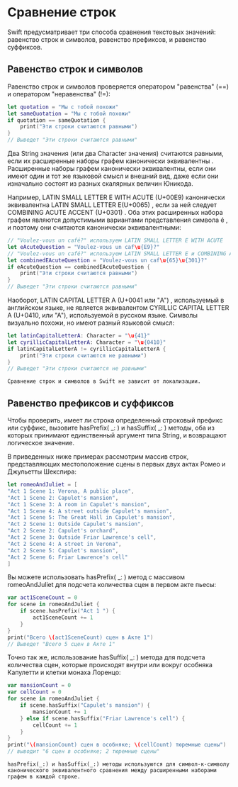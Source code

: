 # Сравнение строк
Swift предусматривает три способа сравнения текстовых значений: равенство строк и символов, равенство префиксов, и равенство суффиксов.

## Равенство строк и символов
Равенство строк и символов проверяется оператором "равенства" (==) и оператором "неравенства" (!=):

```swift
let quotation = "Мы с тобой похожи"
let sameQuotation = "Мы с тобой похожи"
if quotation == sameQuotation {
    print("Эти строки считаются равными")
}
// Выведет "Эти строки считаются равными"
```

Два String значения (или два Character значения) считаются равными, если их расширенные наборы графем канонически эквивалентны . Расширенные наборы графем канонически эквивалентны, если они имеют один и тот же языковой смысл и внешний вид, даже если они изначально состоят из разных скалярных величин Юникода.

Например, LATIN SMALL LETTER E WITH ACUTE (U+00E9) канонически эквивалентна LATIN SMALL LETTER E(U+0065) , если за ней следует COMBINING ACUTE ACCENT (U+0301) . Оба этих расширенных набора графем являются допустимыми вариантами представления символа é , и поэтому они считаются канонически эквивалентными:

```swift
// "Voulez-vous un café?" используем LATIN SMALL LETTER E WITH ACUTE
let eAcuteQuestion = "Voulez-vous un caf\u{E9}?"
// "Voulez-vous un café?" используем LATIN SMALL LETTER E и COMBINING ACUTE ACCENT
let combinedEAcuteQuestion = "Voulez-vous un caf\u{65}\u{301}?"
if eAcuteQuestion == combinedEAcuteQuestion {
    print("Эти строки считаются равными")
}
// Выведет "Эти строки считаются равными"
```

Наоборот, LATIN CAPITAL LETTER A (U+0041 или "A") , используемый в английском языке, не является эквивалентом CYRILLIC CAPITAL LETTER A (U+0410, или "А"), используемой в русском языке. Символы визуально похожи, но имеют разный языковой смысл:

```swift
let latinCapitalLetterA: Character = "\u{41}"
let cyrillicCapitalLetterA: Character = "\u{0410}"
if latinCapitalLetterA != cyrillicCapitalLetterA {
    print("Эти строки считаются не равными")
}
// Выведет "Эти строки считаются не равными"
```

    Сравнение строк и символов в Swift не зависит от локализации.

## Равенство префиксов и суффиксов
Чтобы проверить, имеет ли строка определенный строковый префикс или суффикс, вызовите hasPrefix( _: ) и hasSuffix( _: ) методы, оба из которых принимают единственный аргумент типа String, и возвращают логическое значение.

В приведенных ниже примерах рассмотрим массив строк, представляющих местоположение сцены в первых двух актах Ромео и Джульетты Шекспира:

```swift
let romeoAndJuliet = [
"Act 1 Scene 1: Verona, A public place",
"Act 1 Scene 2: Capulet's mansion",
"Act 1 Scene 3: A room in Capulet's mansion",
"Act 1 Scene 4: A street outside Capulet's mansion",
"Act 1 Scene 5: The Great Hall in Capulet's mansion",
"Act 2 Scene 1: Outside Capulet's mansion",
"Act 2 Scene 2: Capulet's orchard",
"Act 2 Scene 3: Outside Friar Lawrence's cell",
"Act 2 Scene 4: A street in Verona",
"Act 2 Scene 5: Capulet's mansion",
"Act 2 Scene 6: Friar Lawrence's cell"
]
```

Вы можете использовать hasPrefix( _: ) метод с массивом romeoAndJuliet для подсчета количества сцен в первом акте пьесы:

```swift
var act1SceneCount = 0
for scene in romeoAndJuliet {
    if scene.hasPrefix("Act 1 ") {
        act1SceneCount += 1
    }
}
print("Всего \(act1SceneCount) сцен в Акте 1")
// Выведет "Всего 5 сцен в Акте 1"
```

Точно так же, использование hasSuffix( _: ) метода для подсчета количества сцен, которые происходят внутри или вокруг особняка Капулетти и клетки монаха Лоренцо:

```swift
var mansionCount = 0
var cellCount = 0
for scene in romeoAndJuliet {
    if scene.hasSuffix("Capulet's mansion") {
        mansionCount += 1
    } else if scene.hasSuffix("Friar Lawrence's cell") {
        cellCount += 1
    }
}
print("\(mansionCount) сцен в особняке; \(cellCount) тюремные сцены")
// выводит "6 сцен в особняке; 2 тюремные сцены"
```

    hasPrefix(_:) и hasSuffix(_:) методы используются для символ-к-символу канонического эквивалентного сравнения между расширенными наборами графем в каждой строке.
